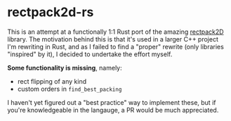 # rectpack2d-rs

This is an attempt at a functionally 1:1 Rust port of the amazing [rectpack2D](https://github.com/TeamHypersomnia/rectpack2D) library. The motivation behind this is that it's used in a larger C++ project I'm rewriting in Rust, and as I failed to find a "proper" rewrite (only libraries "inspired" by it), I decided to undertake the effort myself.

**Some functionality is missing**, namely:
- rect flipping of any kind
- custom orders in `find_best_packing`

I haven't yet figured out a "best practice" way to implement these, but if you're knowledgeable in the langauge, a PR would be much appreciated.
